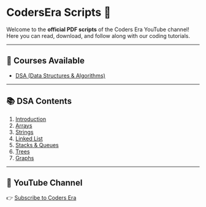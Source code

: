 # CodersEra Scripts 📘

Welcome to the **official PDF scripts** of the Coders Era YouTube channel!  
Here you can read, download, and follow along with our coding tutorials.

---

## 📂 Courses Available
- [DSA (Data Structures & Algorithms)](./DSA)

---

## 📚 DSA Contents

1. [Introduction](./DSA/01_Introduction/)
2. [Arrays](./DSA/02_Arrays/)
3. [Strings](./DSA/03_Strings/)
4. [Linked List](./DSA/04_LinkedList/)
5. [Stacks & Queues](./DSA/05_Stacks_Queues/)
6. [Trees](./DSA/06_Trees/)
7. [Graphs](./DSA/07_Graphs/)

---

## 🎥 YouTube Channel
👉 [Subscribe to Coders Era](https://youtube.com/yourchannel)

